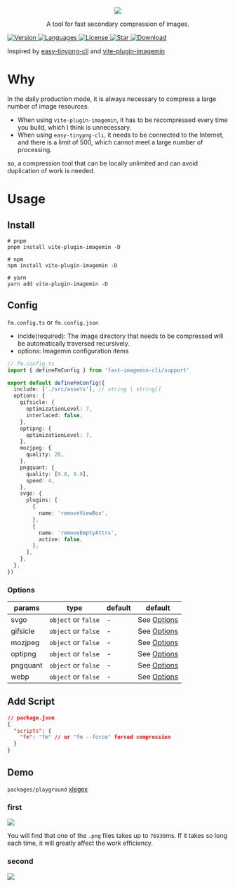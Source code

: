 <p align='center'>
<img src="https://cdn.staticaly.com/gh/chenxch/pic-image@master/20221001/Group-1.4tovhdat6w40.webp" />
</p>

<p align='center'>
A tool for fast secondary compression of images.
</p>

  <a href="https://www.npmjs.com/package/fast-imagemin-cli">
    <img src="https://img.shields.io/npm/v/fast-imagemin-cli" alt="Version" />
  </a>
  <a href="https://www.npmjs.com/package/fast-imagemin-cli">
    <img src="https://img.shields.io/github/languages/top/chenxch/fast-imagemin-cli" alt="Languages" />
  </a>
  <a href="https://www.npmjs.com/package/fast-imagemin-cli">
    <img src="https://img.shields.io/npm/l/fast-imagemin-cli" alt="License" />
  </a>
  <a href="https://github.com/AttoJS/fast-imagemin-cli/stargazers">
    <img src="https://img.shields.io/github/stars/chenxch/fast-imagemin-cli" alt="Star" />
  </a>
  <a href="https://www.npmjs.com/package/fast-imagemin-cli">
    <img src="https://img.shields.io/npm/dm/fast-imagemin-cli" alt="Download" />
  </a>


Inspired by [easy-tinypng-cli](https://github.com/sudongyuer/easy-tinypng-cli) and [vite-plugin-imagemin](https://github.com/vbenjs/vite-plugin-imagemin)

# Why
In the daily production mode, it is always necessary to compress a large number of image resources.

- When using `vite-plugin-imagemin`, it has to be recompressed every time you build, which I think is unnecessary.
- When using `easy-tinypng-cli`, it needs to be connected to the Internet, and there is a limit of 500, which cannot meet a large number of processing.

so, a compression tool that can be locally unlimited and can avoid duplication of work is needed.

# Usage
## Install
```shell
# pnpm
pnpm install vite-plugin-imagemin -D

# npm
npm install vite-plugin-imagemin -D

# yarn
yarn add vite-plugin-imagemin -D
```

## Config
`fm.config.ts` or `fm.config.json`
- inclde(required): The image directory that needs to be compressed will be automatically traversed recursively.
- options: Imagemin configuration items

```ts
// fm.config.ts
import { defineFmConfig } from 'fast-imagemin-cli/support'

export default defineFmConfig({
  include: ['./src/assets'], // string | string[]
  options: {
    gifsicle: {
      optimizationLevel: 7,
      interlaced: false,
    },
    optipng: {
      optimizationLevel: 7,
    },
    mozjpeg: {
      quality: 20,
    },
    pngquant: {
      quality: [0.8, 0.9],
      speed: 4,
    },
    svgo: {
      plugins: [
        {
          name: 'removeViewBox',
        },
        {
          name: 'removeEmptyAttrs',
          active: false,
        },
      ],
    },
  },
})

```

### Options

| params   | type                                  | default | default                                                      |
| -------- | ------------------------------------- | ------- | ------------------------------------------------------------ |
| svgo     | `object` or `false`                   | -       | See [Options](https://github.com/svg/svgo/#what-it-can-do)   |
| gifsicle | `object` or `false`                   | -       | See [Options](https://github.com/imagemin/imagemin-gifsicle) |
| mozjpeg  | `object` or `false`                   | -       | See [Options](https://github.com/imagemin/imagemin-mozjpeg)  |
| optipng  | `object` or `false`                   | -       | See [Options](https://github.com/imagemin/imagemin-optipng)  |
| pngquant | `object` or `false`                   | -       | See [Options](https://github.com/imagemin/imagemin-pngquant) |
| webp     | `object` or `false`                   | -       | See [Options](https://github.com/imagemin/imagemin-webp)     |

## Add Script
```json
// package.json
{
  "scripts": {
    "fm": "fm" // or "fm --force" forced compression
  }
}
```

## Demo
`packages/playground`
[xlegex](https://github.com/chenxch/xlegex)
### first
<img src="https://cdn.staticaly.com/gh/chenxch/pic-image@master/20221001/image.5e3wp5v8xdg0.webp" />

You will find that one of the `.png` files takes up to `76930`ms. If it takes so long each time, it will greatly affect the work efficiency.
### second
<img src="https://cdn.staticaly.com/gh/chenxch/pic-image@master/20221001/image.15yct1xao9z4.webp"/>